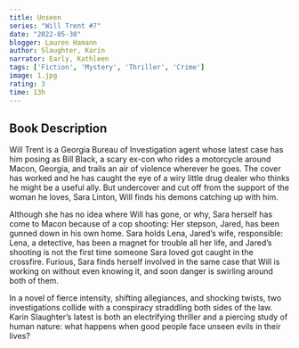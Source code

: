 ```yaml
---
title: Unseen
series: "Will Trent #7"
date: "2022-05-30"
blogger: Lauren Hamann
author: Slaughter, Karin
narrator: Early, Kathleen
tags: ['Fiction', 'Mystery', 'Thriller', 'Crime']
image: 1.jpg
rating: 3
time: 13h
---
```



## Book Description

Will Trent is a Georgia Bureau of Investigation agent whose latest case has him posing as Bill Black, a scary ex-con who rides a motorcycle around Macon, Georgia, and trails an air of violence wherever he goes. The cover has worked and he has caught the eye of a wiry little drug dealer who thinks he might be a useful ally. But undercover and cut off from the support of the woman he loves, Sara Linton, Will finds his demons catching up with him.

Although she has no idea where Will has gone, or why, Sara herself has come to Macon because of a cop shooting: Her stepson, Jared, has been gunned down in his own home. Sara holds Lena, Jared’s wife, responsible: Lena, a detective, has been a magnet for trouble all her life, and Jared’s shooting is not the first time someone Sara loved got caught in the crossfire. Furious, Sara finds herself involved in the same case that Will is working on without even knowing it, and soon danger is swirling around both of them.

In a novel of fierce intensity, shifting allegiances, and shocking twists, two investigations collide with a conspiracy straddling both sides of the law. Karin Slaughter’s latest is both an electrifying thriller and a piercing study of human nature: what happens when good people face unseen evils in their lives?